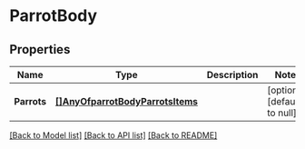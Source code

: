 # ParrotBody

## Properties
Name | Type | Description | Notes
------------ | ------------- | ------------- | -------------
**Parrots** | [**[]AnyOfparrotBodyParrotsItems**](.md) |  | [optional] [default to null]

[[Back to Model list]](../README.md#documentation-for-models) [[Back to API list]](../README.md#documentation-for-api-endpoints) [[Back to README]](../README.md)

